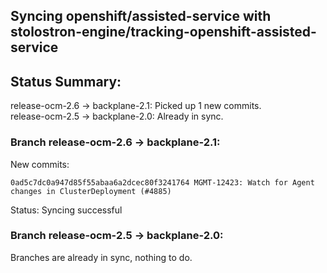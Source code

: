 ## Syncing openshift/assisted-service with stolostron-engine/tracking-openshift-assisted-service

## Status Summary:

release-ocm-2.6 -> backplane-2.1: Picked up 1 new commits.  
release-ocm-2.5 -> backplane-2.0: Already in sync.  

### Branch release-ocm-2.6 -> backplane-2.1:

New commits:

```
0ad5c7dc0a947d85f55abaa6a2dcec80f3241764 MGMT-12423: Watch for Agent changes in ClusterDeployment (#4885)
```

Status: Syncing successful

### Branch release-ocm-2.5 -> backplane-2.0:

Branches are already in sync, nothing to do.
